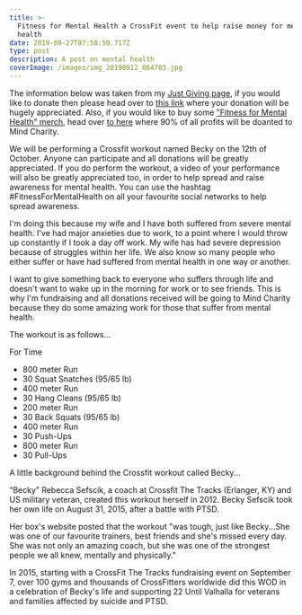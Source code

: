 ```yaml
---
title: >-
  Fitness for Mental Health a CrossFit event to help raise money for mental
  health
date: 2019-09-27T07:58:50.717Z
type: post
description: A post on mental health
coverImage: /images/img_20190912_064703.jpg
---
```

The information below was taken from my [Just Giving page](/mind), if you would like to donate then please head over to [this link](/mind) where your donation will be hugely appreciated. Also, if you would like to buy some ["Fitness for Mental Health" merch](/mental-health), head over [to here](mental-health) where 90% of all profits will be doanted to Mind Charity.

We will be performing a Crossfit workout named Becky on the 12th of October. Anyone can participate and all donations will be greatly appreciated. If you do perform the workout, a video of your performance will also be greatly appreciated too, in order to help spread and raise awareness for mental health. You can use the hashtag #FitnessForMentalHealth on all your favourite social networks to help spread awareness.

I'm doing this because my wife and I have both suffered from severe mental health. I've had major anxieties due to work, to a point where I would throw up constantly if I took a day off work. My wife has had severe depression because of struggles within her life. We also know so many people who either suffer or have had suffered from mental health in one way or another.

I want to give something back to everyone who suffers through life and doesn't want to wake up in the morning for work or to see friends. This is why I'm fundraising and all donations received will be going to Mind Charity because they do some amazing work for those that suffer from mental health.

The workout is as follows...

For Time

* 800 meter Run
* 30 Squat Snatches (95/65 lb)
* 400 meter Run
* 30 Hang Cleans (95/65 lb)
* 200 meter Run
* 30 Back Squats (95/65 lb)
* 400 meter Run
* 30 Push-Ups
* 800 meter Run
* 30 Pull-Ups

A little background behind the Crossfit workout called Becky...

“Becky” Rebecca Sefscik, a coach at Crossfit The Tracks (Erlanger, KY) and US military veteran, created this workout herself in 2012. Becky Sefscik took her own life on August 31, 2015, after a battle with PTSD.

Her box's website posted that the workout "was tough, just like Becky...She was one of our favourite trainers, best friends and she's missed every day. She was not only an amazing coach, but she was one of the strongest people we all knew, mentally and physically."

In 2015, starting with a CrossFit The Tracks fundraising event on September 7, over 100 gyms and thousands of CrossFitters worldwide did this WOD in a celebration of Becky's life and supporting 22 Until Valhalla for veterans and families affected by suicide and PTSD.
